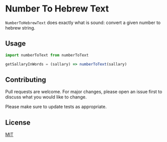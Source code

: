 # Number To Hebrew Text

`NumberToHebrewText` does exactly what is sound: convert a given number to hebrew string.


## Usage

```javascript
import numberToText from numberToText

getSallaryInWords = (sallary) => numberToText(sallary)
```

## Contributing
Pull requests are welcome. For major changes, please open an issue first to discuss what you would like to change.

Please make sure to update tests as appropriate.

## License
[MIT](https://choosealicense.com/licenses/mit/)
